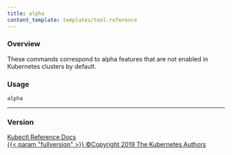 ```yaml
---
title: alpha
content_template: templates/tool-reference
---
```


### Overview
These commands correspond to alpha features that are not enabled in Kubernetes clusters by default.

### Usage

`alpha`







<hr>


### Version

<div class="kubectl-reference-copyright">

<a href="https://github.com/kubernetes/kubernetes">Kubectl Reference Docs  
{{< param "fullversion" >}}   &#xa9;Copyright 2019 The Kubernetes Authors</a>

</div>

